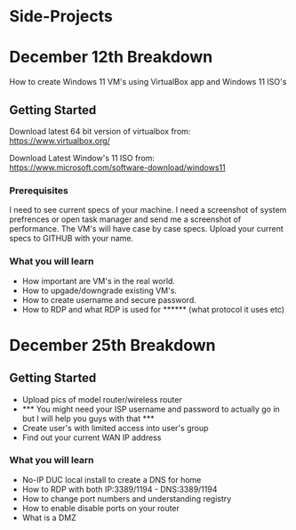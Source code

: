 # Side-Projects

# December 12th Breakdown

How to create Windows 11 VM's using VirtualBox app and Windows 11 ISO's

## Getting Started

Download latest 64 bit version of virtualbox from: 
https://www.virtualbox.org/

Download Latest Window's 11 ISO from:
https://www.microsoft.com/software-download/windows11

### Prerequisites

I need to see current specs of your machine. I need a screenshot of system prefrences or open task manager and send me a screenshot of performance. 
The VM's will have case by case specs. Upload your current specs to GITHUB with your name.

### What you will learn 

- How important are VM's in the real world. 
- How to upgade/downgrade existing VM's. 
- How to create username and secure password. 
- How to RDP and what RDP is used for ****** (what protocol it uses etc)

# December 25th Breakdown

## Getting Started

- Upload pics of model router/wireless router
- *** You might need your ISP username and password to actually go in but I will help you guys with that ***
- Create user's with limited access into user's group
- Find out your current WAN IP address

### What you will learn

- No-IP DUC local install to create a DNS for home
- How to RDP with both IP:3389/1194 - DNS:3389/1194
- How to change port numbers and understanding registry
- How to enable disable ports on your router
- What is a DMZ


